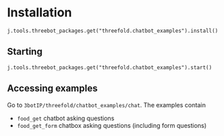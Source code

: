 # Installation

`j.tools.threebot_packages.get("threefold.chatbot_examples").install()`

## Starting

`j.tools.threebot_packages.get("threefold.chatbot_examples").start()`


## Accessing examples

Go to `3botIP/threefold/chatbot_examples/chat`. The examples contain

- `food_get` chatbot asking questions
- `food_get_form` chatbox asking questions (including form questions)